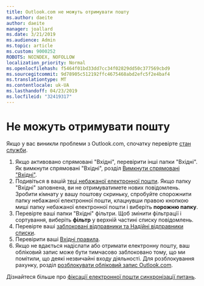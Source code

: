 ```yaml
---
title: Outlook.com не можуть отримувати пошту
ms.author: daeite
author: daeite
manager: joallard
ms.date: 3/21/2019
ms.audience: Admin
ms.topic: article
ms.custom: 9000252
ROBOTS: NOINDEX, NOFOLLOW
localization_priority: Normal
ms.openlocfilehash: f5464f01bd33dd7cc34f02829dd50c377569cbd9
ms.sourcegitcommit: 9d78905c512192ffc4675468abd2efc5f2e4baf4
ms.translationtype: MT
ms.contentlocale: uk-UA
ms.lasthandoff: 04/23/2019
ms.locfileid: "32419317"
---
```

# <a name="cant-receive-email"></a>Не можуть отримувати пошту

Якщо у вас виникли проблеми з Outlook.com, спочатку перевірте [стан служби](https://go.microsoft.com/fwlink/p/?linkid=837482).

1. Якщо активовано спрямовані "Вхідні", перевірити інші папки "Вхідні". Як вимкнути спрямовані "Вхідні", розділ [Вимкнути спрямовані "Вхідні"](https://support.office.com/article/f714d94d-9e63-4217-9ccb-6cb2986aa1b2).
1. Подивіться в вашій [теці небажаної електронної пошти](https://outlook.live.com/mail/junkemail). Якщо папку "Вхідні" заповнена, ви не отримуватимете нових повідомлень. Зробити кімнату у вашу поштову скриньку, спробуйте спорожнити папку небажаної електронної пошти, клацнувши правою кнопкою миші папку небажаної електронної пошти і виберіть **порожню папку**.
1. Перевірте ваші папки "Вхідні" фільтри. Щоб змінити фільтрації і сортування, виберіть **фільтр** у верхній частині списку повідомлень.
1. Перевірте ваші [заблоковані відправники та Надійні відправники списки](https://outlook.live.com/mail/options/mail/junkEmail).
1. Перевірити ваші [Вхідні правила](https://outlook.live.com/mail/options/mail/rules).
1. Якщо не вдається надіслати або отримати електронну пошту, ваш обліковий запис може бути тимчасово заблоковано тому, що ми помітили, що деякі незвичайні входу діяльності. Для розблокування рахунку, розділ [розблокувати обліковий запис Outlook.com](https://support.office.com/article/f4ad2701-d166-4d8b-8a6a-9af2a1f8a4c4).

Дізнайтеся більше про [фіксації електронної пошти синхронізації питань](https://support.office.com/article/d39e3341-8d79-4bf1-b3c7-ded602233642).